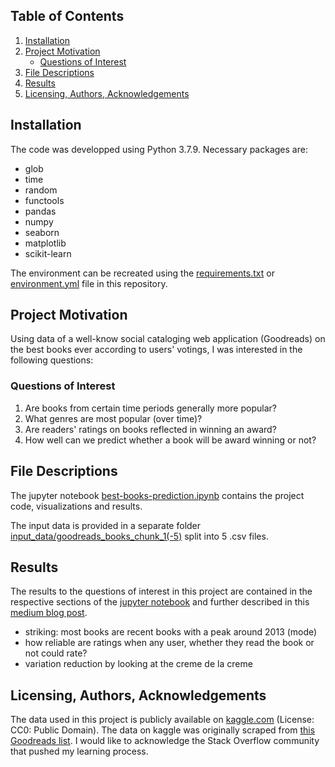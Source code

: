 ## Table of Contents
1. [Installation](#installation)
2. [Project Motivation](#project-motivation)
    * [Questions of Interest](#questions-of-interest)
3. [File Descriptions](#file-descriptions)
4. [Results](#results)
5. [Licensing, Authors, Acknowledgements](#licensing-authors-acknowledgements)

## Installation
The code was developped using Python 3.7.9. Necessary packages are:
- glob
- time
- random
- functools
- pandas
- numpy
- seaborn
- matplotlib
- scikit-learn

The environment can be recreated using the [requirements.txt](https://github.com/MareikeHeller/goodreads-best-books/blob/main/requirements.txt) or [environment.yml](https://github.com/MareikeHeller/goodreads-best-books/blob/main/environment.yml) file in this repository.

## Project Motivation
Using data of a well-know social cataloging web application (Goodreads) on the best books ever according to users' votings, I was interested in the following questions:

### Questions of Interest
1. Are books from certain time periods generally more popular?
2. What genres are most popular (over time)?
3. Are readers' ratings on books reflected in winning an award?
4. How well can we predict whether a book will be award winning or not?

## File Descriptions
The jupyter notebook [best-books-prediction.ipynb](https://github.com/MareikeHeller/goodreads-best-books/blob/main/best-books-prediction.ipynb) contains the project code, visualizations and results. 

The input data is provided in a separate folder [input_data/goodreads_books_chunk_1(-5)](https://github.com/MareikeHeller/goodreads-best-books/tree/main/input_data) split into 5 .csv files.

## Results
The results to the questions of interest in this project are contained in the respective sections of the [jupyter notebook](https://github.com/MareikeHeller/goodreads-best-books/blob/main/best-books-prediction.ipynb) and further described in this [medium blog post]().
- striking: most books are recent books with a peak around 2013 (mode)
- how reliable are ratings when any user, whether they read the book or not could rate?
- variation reduction by looking at the creme de la creme

## Licensing, Authors, Acknowledgements
The data used in this project is publicly available on [kaggle.com](https://www.kaggle.com/austinreese/goodreads-books) (License: CC0: Public Domain). The data on kaggle was originally scraped from [this Goodreads list](https://www.goodreads.com/list/show/1.Best_Books_Ever). I would like to acknowledge the Stack Overflow community that pushed my learning process. 
